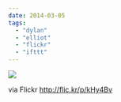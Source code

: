 ```yaml
---
date: 2014-03-05
tags: 
  - "dylan"
  - "elliot"
  - "flickr"
  - "ifttt"
---
```


![](http://farm8.staticflickr.com/7441/12941010663_aca6133251_b.jpg)  

  
  
via Flickr http://flic.kr/p/kHy4Bv
